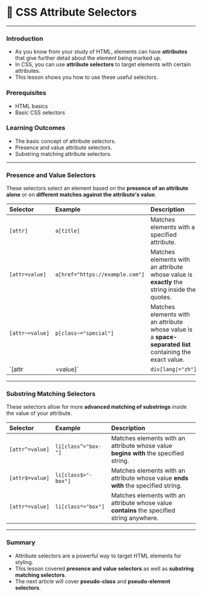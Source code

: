 # 📝 CSS Attribute Selectors

---

### Introduction
* As you know from your study of HTML, elements can have **attributes** that give further detail about the element being marked up.
* In CSS, you can use **attribute selectors** to target elements with certain attributes.
* This lesson shows you how to use these useful selectors.

### Prerequisites
* HTML basics
* Basic CSS selectors

### Learning Outcomes
* The basic concept of attribute selectors.
* Presence and value attribute selectors.
* Substring matching attribute selectors.

---

### Presence and Value Selectors

These selectors select an element based on the **presence of an attribute alone** or on **different matches against the attribute's value**.

| Selector | Example | Description |
| :--- | :--- | :--- |
| `[attr]` | `a[title]` | Matches elements with a specified attribute. |
| `[attr=value]` | `a[href="https://example.com"]` | Matches elements with an attribute whose value is **exactly** the string inside the quotes. |
| `[attr~=value]` | `p[class~="special"]` | Matches elements with an attribute whose value is a **space-separated list** containing the exact value. |
| `[attr|=value]` | `div[lang\|="zh"]` | Matches elements with an attribute whose value is **exactly** the specified value or begins with the value immediately followed by a hyphen. |

---

### Substring Matching Selectors

These selectors allow for more **advanced matching of substrings** inside the value of your attribute.

| Selector | Example | Description |
| :--- | :--- | :--- |
| `[attr^=value]` | `li[class^="box-"]` | Matches elements with an attribute whose value **begins with** the specified string. |
| `[attr$=value]` | `li[class$="-box"]` | Matches elements with an attribute whose value **ends with** the specified string. |
| `[attr*=value]` | `li[class*="box"]` | Matches elements with an attribute whose value **contains** the specified string anywhere. |

---

### Summary
* Attribute selectors are a powerful way to target HTML elements for styling.
* This lesson covered **presence and value selectors** as well as **substring matching selectors**.
* The next article will cover **pseudo-class** and **pseudo-element selectors**.